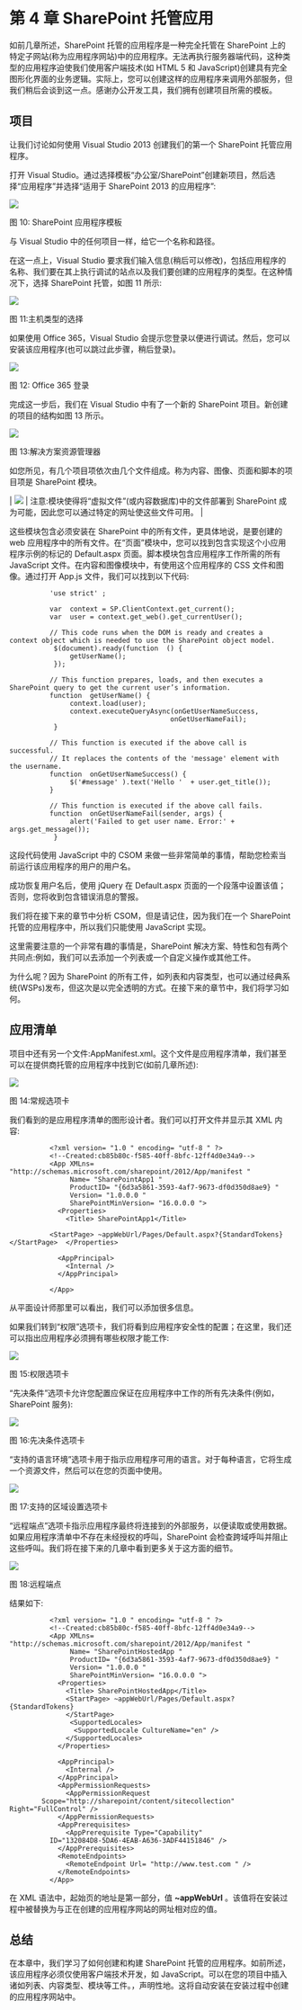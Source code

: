 # 第 4 章 SharePoint 托管应用

如前几章所述，SharePoint 托管的应用程序是一种完全托管在 SharePoint 上的特定子网站(称为应用程序网站)中的应用程序。无法再执行服务器端代码，这种类型的应用程序迫使我们使用客户端技术(如 HTML 5 和 JavaScript)创建具有完全图形化界面的业务逻辑。实际上，您可以创建这样的应用程序来调用外部服务，但我们稍后会谈到这一点。感谢办公开发工具，我们拥有创建项目所需的模板。

## 项目

让我们讨论如何使用 Visual Studio 2013 创建我们的第一个 SharePoint 托管应用程序。

打开 Visual Studio。通过选择模板“办公室/SharePoint”创建新项目，然后选择“应用程序”并选择“适用于 SharePoint 2013 的应用程序”:

![](img/image011.jpg)

图 10: SharePoint 应用程序模板

与 Visual Studio 中的任何项目一样，给它一个名称和路径。

在这一点上，Visual Studio 要求我们输入信息(稍后可以修改)，包括应用程序的名称、我们要在其上执行调试的站点以及我们要创建的应用程序的类型。在这种情况下，选择 SharePoint 托管，如图 11 所示:

![](img/image012.jpg)

图 11:主机类型的选择

如果使用 Office 365，Visual Studio 会提示您登录以便进行调试。然后，您可以安装该应用程序(也可以跳过此步骤，稍后登录)。

![](img/image013.png)

图 12: Office 365 登录

完成这一步后，我们在 Visual Studio 中有了一个新的 SharePoint 项目。新创建的项目的结构如图 13 所示。

![](img/image014.png)

图 13:解决方案资源管理器

如您所见，有几个项目项依次由几个文件组成。称为内容、图像、页面和脚本的项目项是 SharePoint 模块。

| ![](img/note.png) | 注意:模块使得将“虚拟文件”(或内容数据库)中的文件部署到 SharePoint 成为可能，因此您可以通过特定的网址使这些文件可用。 |

这些模块包含必须安装在 SharePoint 中的所有文件，更具体地说，是要创建的 web 应用程序中的所有文件。在“页面”模块中，您可以找到包含实现这个小应用程序示例的标记的 Default.aspx 页面。脚本模块包含应用程序工作所需的所有 JavaScript 文件。在内容和图像模块中，有使用这个应用程序的 CSS 文件和图像。通过打开 App.js 文件，我们可以找到以下代码:

```
          'use strict' ;

          var  context = SP.ClientContext.get_current();
          var  user = context.get_web().get_currentUser();

          // This code runs when the DOM is ready and creates a context object which is needed to use the SharePoint object model.
           $(document).ready(function  () {
               getUserName();
           });

          // This function prepares, loads, and then executes a SharePoint query to get the current user’s information.
          function  getUserName() {
               context.load(user);
               context.executeQueryAsync(onGetUserNameSuccess,
                                        onGetUserNameFail);
           }

          // This function is executed if the above call is successful.
          // It replaces the contents of the 'message' element with the username.
          function  onGetUserNameSuccess() {
               $('#message' ).text('Hello '  + user.get_title());
          }

          // This function is executed if the above call fails.
          function  onGetUserNameFail(sender, args) {
               alert('Failed to get user name. Error:' + args.get_message());
           }

```

这段代码使用 JavaScript 中的 CSOM 来做一些非常简单的事情，帮助您检索当前运行该应用程序的用户的用户名。

成功恢复用户名后，使用 jQuery 在 Default.aspx 页面的一个段落中设置该值；否则，您将收到包含错误消息的警报。

我们将在接下来的章节中分析 CSOM，但是请记住，因为我们在一个 SharePoint 托管的应用程序中，所以我们只能使用 JavaScript 实现。

这里需要注意的一个非常有趣的事情是，SharePoint 解决方案、特性和包有两个共同点:例如，我们可以去添加一个列表或一个自定义操作或其他工件。

为什么呢？因为 SharePoint 的所有工件，如列表和内容类型，也可以通过经典系统(WSPs)发布，但这次是以完全透明的方式。在接下来的章节中，我们将学习如何。

## 应用清单

项目中还有另一个文件:AppManifest.xml。这个文件是应用程序清单，我们甚至可以在提供商托管的应用程序中找到它(如前几章所述):

![](img/image016.jpg)

图 14:常规选项卡

我们看到的是应用程序清单的图形设计者。我们可以打开文件并显示其 XML 内容:

```
          <?xml version= "1.0 " encoding= "utf-8 " ?>
          <!--Created:cb85b80c-f585-40ff-8bfc-12ff4d0e34a9-->
          <App XMLns= "http://schemas.microsoft.com/sharepoint/2012/App/manifest "
               Name= "SharePointApp1 "
               ProductID= "{6d3a5861-3593-4af7-9673-df0d350d8ae9} "
               Version= "1.0.0.0 "
               SharePointMinVersion= "16.0.0.0 ">
            <Properties>
              <Title> SharePointApp1</Title>

          <StartPage> ~appWebUrl/Pages/Default.aspx?{StandardTokens}</StartPage>  </Properties>

            <AppPrincipal>
              <Internal />
            </AppPrincipal>

          </App>

```

从平面设计师那里可以看出，我们可以添加很多信息。

如果我们转到“权限”选项卡，我们将看到应用程序安全性的配置；在这里，我们还可以指出应用程序必须拥有哪些权限才能工作:

![](img/image017.jpg)

图 15:权限选项卡

“先决条件”选项卡允许您配置应保证在应用程序中工作的所有先决条件(例如，SharePoint 服务):

![](img/image018.jpg)

图 16:先决条件选项卡

“支持的语言环境”选项卡用于指示应用程序可用的语言。对于每种语言，它将生成一个资源文件，然后可以在您的页面中使用。

![](img/image019.jpg)

图 17:支持的区域设置选项卡

“远程端点”选项卡指示应用程序最终将连接到的外部服务，以便读取或使用数据。如果应用程序清单中不存在未经授权的呼叫，SharePoint 会检查跨域呼叫并阻止这些呼叫。我们将在接下来的几章中看到更多关于这方面的细节。

![](img/image020.jpg)

图 18:远程端点

结果如下:

```
          <?xml version= "1.0 " encoding= "utf-8 " ?>
          <!--Created:cb85b80c-f585-40ff-8bfc-12ff4d0e34a9-->
          <App XMLns= "http://schemas.microsoft.com/sharepoint/2012/App/manifest "
               Name= "SharePointHostedApp "
               ProductID= "{6d3a5861-3593-4af7-9673-df0d350d8ae9} "
               Version= "1.0.0.0 "
               SharePointMinVersion= "16.0.0.0 ">
            <Properties>
              <Title> SharePointHostedApp</Title>
              <StartPage> ~appWebUrl/Pages/Default.aspx?{StandardTokens}
              </StartPage>
               <SupportedLocales>
                <SupportedLocale CultureName="en" />
              </SupportedLocales>
            </Properties>

            <AppPrincipal>
              <Internal />
            </AppPrincipal>
            <AppPermissionRequests>
              <AppPermissionRequest
		Scope="http://sharepoint/content/sitecollection"               Right="FullControl" />
            </AppPermissionRequests>
            <AppPrerequisites>
              <AppPrerequisite Type="Capability"
          ID="132084D8-5DA6-4EAB-A636-3ADF44151846" />
            </AppPrerequisites>
            <RemoteEndpoints>
              <RemoteEndpoint Url= "http://www.test.com " />
            </RemoteEndpoints>
          </App>

```

在 XML 语法中，起始页的地址是第一部分，值 **~appWebUrl** 。该值将在安装过程中被替换为与正在创建的应用程序网站的网址相对应的值。

## 总结

在本章中，我们学习了如何创建和构建 SharePoint 托管的应用程序。如前所述，该应用程序必须仅使用客户端技术开发，如 JavaScript。可以在您的项目中插入诸如列表、内容类型、模块等工件。，声明性地。这将自动安装在安装过程中创建的应用程序网站中。